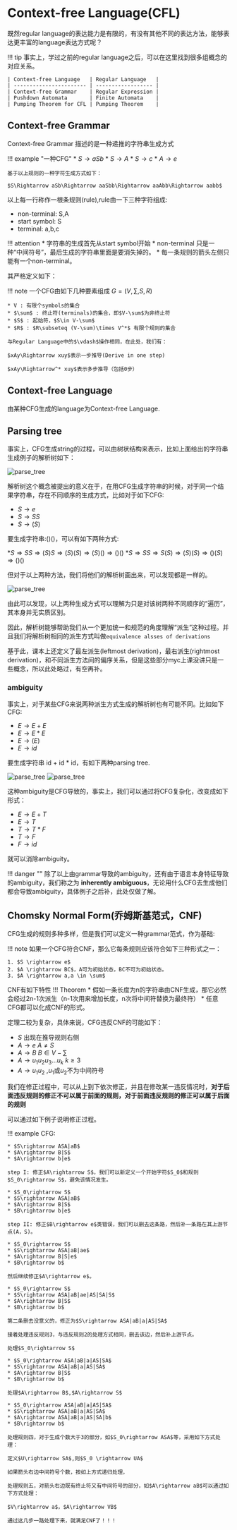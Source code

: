 # Context-free Language(CFL)

既然regular language的表达能力是有限的，有没有其他不同的表达方法，能够表达更丰富的language表达方式呢？

!!! tip
    事实上，学过之前的regular language之后，可以在这里找到很多组概念的对应关系。

    | Context-free Language   | Regular Language   |
    | ----------------------- | ------------------ |
    | Context-free Grammar    | Regular Expression |
    | Pushdown Automata       | Finite Automata    |
    | Pumping Theorem for CFL | Pumping Theorem    |

## Context-free Grammar

Context-free Grammar 描述的是一种递推的字符串生成方式

!!! example "一种CFG"
    * $S\rightarrow aSb$
    * $S\rightarrow A$
    * $S\rightarrow c$
    * $A\rightarrow e$
    
    基于以上规则的一种字符生成方式如下：

    $S\Rightarrow aSb\Rightarrow aaSbb\Rightarrow aaAbb\Rightarrow aabb$
以上每一行称作一根条规则(rule),rule由一下三种字符组成:

* non-terminal: S,A
* start symbol: S
* terminal: a,b,c

!!! attention
    * 字符串的生成首先从start symbol开始
    * non-terminal 只是一种“中间符号”，最后生成的字符串里面是要消失掉的。
    * 每一条规则的箭头左侧只能有一个non-terminal。

其严格定义如下：

!!! note
    一个CFG由如下几种要素组成 $G=(V,\sum,S,R)$

    * V : 有限个symbols的集合
    * $\sum$ : 终止符(terminals)的集合，即$V-\sum$为非终止符
    * $S$ : 起始符，$S\in V-\sum$
    * $R$ : $R\subseteq (V-\sum)\times V^*$ 有限个规则的集合
  
    与Regular Language中的$\vdash$操作相同，在此处，我们有：
    
    $xAy\Rightarrow xuy$表示一步推导(Derive in one step)

    $xAy\Rightarrow^* xuy$表示多步推导（包括0步）

## Context-free Language

由某种CFG生成的language为Context-free Language.

## Parsing tree

事实上，CFG生成string的过程，可以由树状结构来表示，比如上面给出的字符串生成例子的解析树如下：

![parse_tree](pic_CFG/parse_tree1.png)

解析树这个概念被提出的意义在于，在用CFG生成字符串的时候，对于同一个结果字符串，存在不同顺序的生成方式，比如对于如下CFG:

* $S \rightarrow e$
* $S \rightarrow SS$
* $S \rightarrow (S)$

要生成字符串:()()，可以有如下两种方式:

*$S\Rightarrow SS \Rightarrow (S)S \Rightarrow (S)(S) \Rightarrow (S)() \Rightarrow ()()$
*$S\Rightarrow SS \Rightarrow S(S) \Rightarrow (S)(S) \Rightarrow ()(S) \Rightarrow ()()$

但对于以上两种方法，我们将他们的解析树画出来，可以发现都是一样的。

![parse_tree](pic_CFG/parse_tree2.png)

由此可以发现，以上两种生成方式可以理解为只是对该树两种不同顺序的“遍历”，其本身并无实质区别。

因此，解析树能够帮助我们从一个更加统一和规范的角度理解“派生”这种过程。并且我们将解析树相同的派生方式叫做`equivalence alsses of derivations`

基于此，课本上还定义了最左派生(leftmost derivation)，最右派生(rightmost derivation)，和不同派生方法间的偏序关系，但是这些部分myc上课没讲只是一些概念，所以此处略过，有空再补。

### ambiguity

事实上，对于某些CFG来说两种派生方式生成的解析树也有可能不同。比如如下CFG:

* $E \rightarrow E+E$
* $E \rightarrow E*E$
* $E \rightarrow (E)$
* $E \rightarrow id$

要生成字符串 id + id * id，有如下两种parsing tree.

![parse_tree](pic_CFG/am2.png)  ![parse_tree](pic_CFG/am1.png)

这种ambiguity是CFG导致的，事实上，我们可以通过将CFG复杂化，改变成如下形式：

* $E \rightarrow E+T$
* $E \rightarrow T$
* $T \rightarrow T*F$
* $T \rightarrow F$
* $F \rightarrow id$

就可以消除ambiguity。

!!! danger ""
    除了以上由grammar导致的ambiguity，还有由于语言本身特征导致的ambiguity，我们称之为 **inherently ambiguous**，无论用什么CFG去生成他们都会导致ambiguity，具体例子之后补，此处仅做了解。

## Chomsky Normal Form(乔姆斯基范式，CNF)
CFG生成的规则多种多样，但是我们可以定义一种grammar范式，作为基础:

!!! note
    如果一个CFG符合CNF，那么它每条规则应该符合如下三种形式之一：

    1. $S \rightarrow e$
    2. $A \rightarrow BC$，A可为初始状态，BC不可为初始状态。
    3. $A \rightarrow a,a \in \sum$ 
CNF有如下特性
!!! Theorem
    * 假如一条长度为n的字符串由CNF生成，那它必然会经过2n-1次派生（n-1次用来增加长度，n次将中间符替换为最终符）
    * 任意CFG都可以化成CNF的形式。
  
定理二较为复杂，具体来说，CFG违反CNF的可能如下：

* $S$ 出现在推导规则右侧
* $A\rightarrow e\ A\neq S$
* $A\rightarrow B\ B\in V-\sum$
* $A\rightarrow u_1u_2u_3...u_k\ k\geq 3$
* $A\rightarrow u_1u_2$ ,$u_1$或$u_2$不为中间符号

我们在修正过程中，可以从上到下依次修正，并且在修改某一违反情况时，**对于后面违反规则的修正不可以属于前面的规则，对于前面违反规则的修正可以属于后面的规则**

可以通过如下例子说明修正过程。

!!! example
    CFG:

    * $S\rightarrow ASA|aB$
    * $A\rightarrow B|S$
    * $A\rightarrow b|e$
  
    step I: 修正$A\rightarrow S$，我们可以新定义一个开始字符$S_0$和规则$S_0\rightarrow S$，避免该情况发生。

    * $S_0\rightarrow S$
    * $S\rightarrow ASA|aB$
    * $A\rightarrow B|S$
    * $B\rightarrow b|e$

    step II: 修正$B\rightarrow e$类错误，我们可以删去这条路，然后补一条路在其上游节点(A，S)。

    * $S_0\rightarrow S$
    * $S\rightarrow ASA|aB|ae$
    * $A\rightarrow B|S|e$
    * $B\rightarrow b$

    然后继续修正$A\rightarrow e$。

    * $S_0\rightarrow S$
    * $S\rightarrow ASA|aB|ae|AS|SA|S$
    * $A\rightarrow B|S$
    * $B\rightarrow b$

    第二条删去没意义的，修正为$S\rightarrow ASA|aB|a|AS|SA$

    接着处理违反规则3，与违反规则2的处理方式相同，删去该边，然后补上游节点。

    处理$S_0\rightarrow S$

    * $S_0\rightarrow ASA|aB|a|AS|SA$
    * $S\rightarrow ASA|aB|a|AS|SA$
    * $A\rightarrow B|S$
    * $B\rightarrow b$
    
    处理$A\rightarrow B$,$A\rightarrow S$

    * $S_0\rightarrow ASA|aB|a|AS|SA$
    * $S\rightarrow ASA|aB|a|AS|SA$
    * $A\rightarrow ASA|aB|a|AS|SA|b$
    * $B\rightarrow b$
    
    处理规则四，对于生成个数大于3的部分，如$S_0\rightarrow ASA$等，采用如下方式处理：
    
    定义$U\rightarrow SA$,则$S_0 \rightarrow UA$

    如果箭头右边中间符号个数，按如上方式递归处理，

    处理规则五，对箭头右边既有终止符又有中间符号的部分，如$A\rightarrow aB$可以通过如下方式处理：

    $V\rightarrow a$，$A\rightarrow VB$

    通过这几步一路处理下来，就满足CNF了！！！